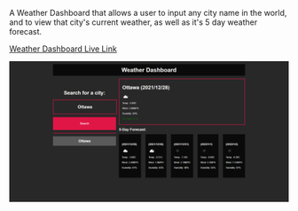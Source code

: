A Weather Dashboard that allows a user to input any city name in the world, and to view that city's current weather, as well as it's 5 day weather forecast.

[Weather Dashboard Live Link](https://tcrain96.github.io/Weather-Dashboard/)

![Weather Dashboard Home Page](./assets/img/Full-Screenshot.png.png?raw=true "Home - Weather Dashboard Scheduler")
